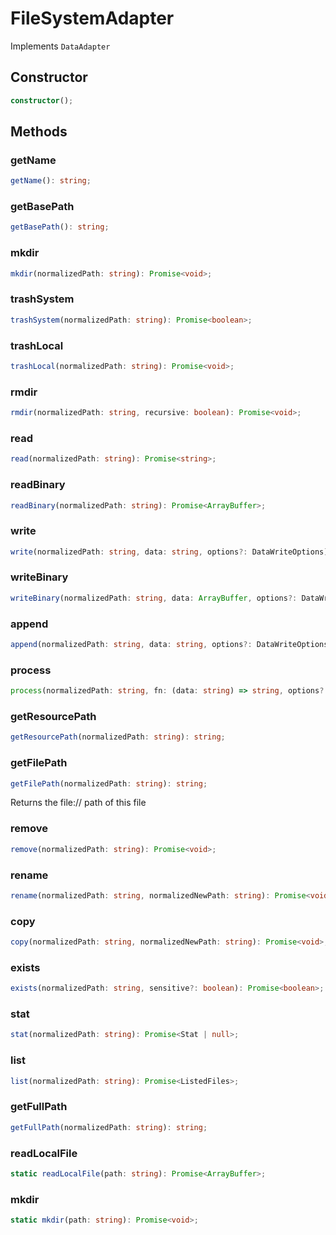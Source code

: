 # FileSystemAdapter

Implements `DataAdapter`

## Constructor

```ts
constructor();
```

## Methods

### getName

```ts
getName(): string;
```

### getBasePath

```ts
getBasePath(): string;
```

### mkdir

```ts
mkdir(normalizedPath: string): Promise<void>;
```

### trashSystem

```ts
trashSystem(normalizedPath: string): Promise<boolean>;
```

### trashLocal

```ts
trashLocal(normalizedPath: string): Promise<void>;
```

### rmdir

```ts
rmdir(normalizedPath: string, recursive: boolean): Promise<void>;
```

### read

```ts
read(normalizedPath: string): Promise<string>;
```

### readBinary

```ts
readBinary(normalizedPath: string): Promise<ArrayBuffer>;
```

### write

```ts
write(normalizedPath: string, data: string, options?: DataWriteOptions): Promise<void>;
```

### writeBinary

```ts
writeBinary(normalizedPath: string, data: ArrayBuffer, options?: DataWriteOptions): Promise<void>;
```

### append

```ts
append(normalizedPath: string, data: string, options?: DataWriteOptions): Promise<void>;
```

### process

```ts
process(normalizedPath: string, fn: (data: string) => string, options?: DataWriteOptions): Promise<string>;
```

### getResourcePath

```ts
getResourcePath(normalizedPath: string): string;
```

### getFilePath

```ts
getFilePath(normalizedPath: string): string;
```

Returns the file:// path of this file

### remove

```ts
remove(normalizedPath: string): Promise<void>;
```

### rename

```ts
rename(normalizedPath: string, normalizedNewPath: string): Promise<void>;
```

### copy

```ts
copy(normalizedPath: string, normalizedNewPath: string): Promise<void>;
```

### exists

```ts
exists(normalizedPath: string, sensitive?: boolean): Promise<boolean>;
```

### stat

```ts
stat(normalizedPath: string): Promise<Stat | null>;
```

### list

```ts
list(normalizedPath: string): Promise<ListedFiles>;
```

### getFullPath

```ts
getFullPath(normalizedPath: string): string;
```

### readLocalFile

```ts
static readLocalFile(path: string): Promise<ArrayBuffer>;
```

### mkdir

```ts
static mkdir(path: string): Promise<void>;
```
